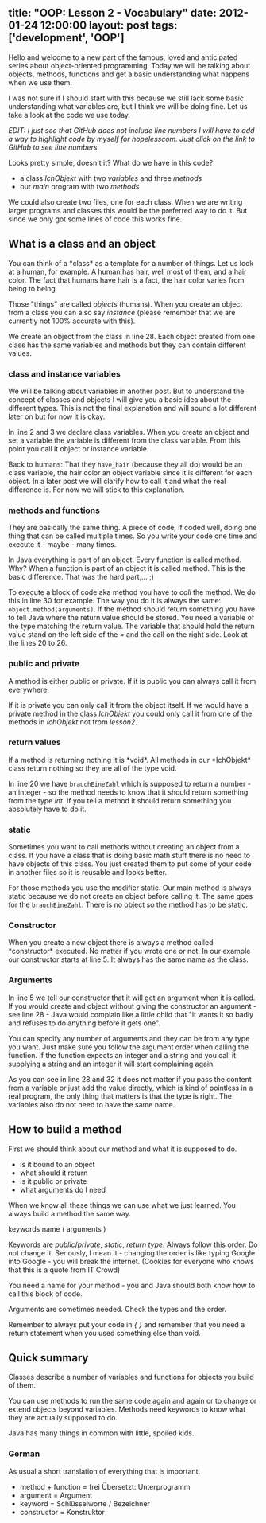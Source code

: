 title: "OOP: Lesson 2 - Vocabulary"
date: 2012-01-24 12:00:00
layout: post
tags: ['development', 'OOP']
---
Hello and welcome to a new part of the famous, loved and anticipated
series about object-oriented programming. Today we will be talking about
objects, methods, functions and get a basic understanding what happens
when we use them.
<!--MORE-->

I was not sure if I should start with this because we still lack
some basic understanding what variables are, but I think we will
be doing fine. Let us take a look at the code we use today.

<script src="https://gist.github.com/1668731.js?file=lesson2.java"></script>

  *EDIT: I just see that GitHub does not include line numbers 
  I will have to add a way to highlight code by myself for
  hopelesscom. Just click on the link to GitHub to see line numbers*

Looks pretty simple, doesn't it? What do we have in this code?

  * a class *IchObjekt* with two *variables* and three *methods*
  * our *main* program with two *methods*

We could also create two files, one for each class. When we are writing
larger programs and classes this would be the preferred way to do it.
But since we only got some lines of code this works fine.

<h2>What is a class and an object</h2>
You can think of a *class* as a template for a number of things. Let
us look at a human, for example. A human has hair, well most of them,
and a hair color. The fact that humans have hair is a fact, the hair 
color varies from being to being.

Those "things" are called *objects* (humans). When you create an object 
from a class you can also say *instance* (please remember that we are 
currently not 100% accurate with this). 

We create an object from the class in line 28. Each object created from
one class has the same variables and methods but they can contain
different values.

<h3>class and instance variables</h3>
We will be talking about variables in another post. But to understand
the concept of classes and objects I will give you a basic idea about
the different types. This is not the final explanation and will sound
a lot different later on but for now it is okay.

In line 2 and 3 we declare class variables. When you create an object
and set a variable the variable is different from the class variable.
From this point you call it object or instance variable.

Back to humans: That they ``have_hair`` (because
they all do) would be an class variable, the hair color an object
variable since it is different for each object. In a later post we
will clarify how to call it and what the real difference is. For now
we will stick to this explanation.

<h3>methods and functions</h3>
They are basically the same thing. A piece of code, if coded well, doing
one thing that can be called multiple times. So you write your code one
time and execute it - maybe - many times.

In Java everything is part of an object. Every function is called
method. Why? When a function is part of an object it is called method.
This is the basic difference. That was the hard part,... ;)

To execute a block of code aka method you have to *call* the method. We 
do this in line 30 for example. The way you do it is always the same:
``object.method(arguments)``. If the method should return something
you have to tell Java where the return value should be stored. You need
a variable of the type matching the return value. The variable that should
hold the return value stand on the left side of the *=* and the
call on the right side. Look at the lines 20 to 26.

<h3>public and private</h3>
A method is either public or private. If it is public you can always
call it from everywhere.

If it is private you can only call it from the object itself. If we
would have a private method in the class *IchObjekt* you could only
call it from one of the methods in *IchObjekt* not from *lesson2*.

<h3>return values</h3>
If a method is returning nothing it is *void*. All methods in our
*IchObjekt* class return nothing so they are all of the type void.

In line 20 we have ``brauchEineZahl`` which is supposed to return a
number - an integer - so the method needs to know that it should return 
something from the type *int*. If you tell a method it should return
something you absolutely have to do it.

<h3>static</h3>
Sometimes you want to call methods without creating an object from a
class. If you have a class that is doing basic math stuff there is
no need to have objects of this class. You just created them to put
some of your code in another files so it is reusable and looks better.

For those methods you use the modifier static. Our main method is
always static because we do not create an object before calling it.
The same goes for the ``brauchEineZahl``. There is no object so the
method has to be static.

<h3>Constructor</h3>
When you create a new object there is always a method called *constructor*
executed. No matter if you wrote one or not. In our example our constructor
starts at line 5. It always has the same name as the class.

<h3>Arguments</h3>
In line 5 we tell our constructor that it will get an argument when it is
called. If you would create and object without giving the constructor
an argument - see line 28 - Java would complain like a little child that
"it wants it so badly and refuses to do anything before it gets one".

You can specify any number of arguments and they can be from any type
you want. Just make sure you follow the argument order when calling the
function. If the function expects an integer and a string and you call
it supplying a string and an integer it will start complaining again.

As you can see in line 28 and 32 it does not matter if you pass the 
content from a variable or just add the value directly, which is kind
of pointless in a real program, the only thing that matters is that
the type is right. The variables also do not need to have the same name.

<h2>How to build a method</h2>
First we should think about our method and what it is supposed to do.

  * is it bound to an object
  * what should it return
  * is it public or private
  * what arguments do I need

When we know all these things we can use what we just learned. You always
build a method the same way.

  keywords  name  (  arguments  )

Keywords are *public*/*private*, *static*, *return type*. Always follow
this order. Do not change it. Seriously, I mean it - changing the order
is like typing Google into Google - you will break the internet. (Cookies
for everyone who knows that this is a quote from IT Crowd)

You need a name for your method - you and Java should both know how to
call this block of code.

Arguments are sometimes needed. Check the types and the order.

Remember to always put your code in *{ }* and remember that you need a
return statement when you used something else than void.

<h2>Quick summary</h2>
Classes describe a number of variables and functions for objects you
build of them.

You can use methods to run the same code again and again or to change
or extend objects beyond variables. Methods need keywords to know what
they are actually supposed to do.

Java has many things in common with little, spoiled kids.

<h3>German</h3>
As usual a short translation of everything that is important.

  * method + function = frei Übersetzt: Unterprogramm
  * argument = Argument
  * keyword = Schlüsselworte / Bezeichner
  * constructor = Konstruktor
  